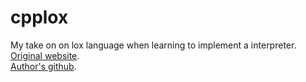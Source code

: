 # cpplox
My take on on lox language when learning to implement a interpreter.  
[Original website](https://craftinginterpreters.com/).  
[Author's github](https://github.com/munificent/craftinginterpreters).